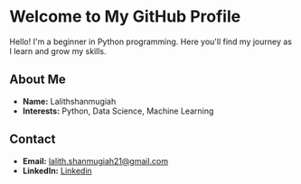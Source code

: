 # Welcome to My GitHub Profile

Hello! I'm a beginner in Python programming. Here you'll find my journey as I learn and grow my skills.

## About Me

- **Name:** Lalithshanmugiah
- **Interests:** Python, Data Science, Machine Learning

## Contact

- **Email:** lalith.shanmugiah21@gmail.com
- **LinkedIn:** [Linkedin](https://www.linkedin.com/in/lalithmohan-shanmugiah-18b365220/)

